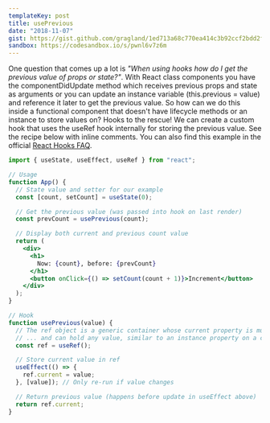 ```yaml
---
templateKey: post
title: usePrevious
date: "2018-11-07"
gist: https://gist.github.com/gragland/1ed713a68c770ea414c3b92ccf2bdd2f
sandbox: https://codesandbox.io/s/pwnl6v7z6m
---
```


One question that comes up a lot is _"When using hooks how do I get the previous value of props or state?"_. With React class components you have the componentDidUpdate method which receives previous props and state as arguments or you can update an instance variable (this.previous = value) and reference it later to get the previous value. So how can we do this inside a functional component that doesn't have lifecycle methods or an instance to store values on? Hooks to the rescue! We can create a custom hook that uses the useRef hook internally for storing the previous value. See the recipe below with inline comments. You can also find this example in the official [React Hooks FAQ](https://reactjs.org/docs/hooks-faq.html#how-to-get-the-previous-props-or-state).

```jsx
import { useState, useEffect, useRef } from "react";

// Usage
function App() {
  // State value and setter for our example
  const [count, setCount] = useState(0);

  // Get the previous value (was passed into hook on last render)
  const prevCount = usePrevious(count);

  // Display both current and previous count value
  return (
    <div>
      <h1>
        Now: {count}, before: {prevCount}
      </h1>
      <button onClick={() => setCount(count + 1)}>Increment</button>
    </div>
  );
}

// Hook
function usePrevious(value) {
  // The ref object is a generic container whose current property is mutable ...
  // ... and can hold any value, similar to an instance property on a class
  const ref = useRef();

  // Store current value in ref
  useEffect(() => {
    ref.current = value;
  }, [value]); // Only re-run if value changes

  // Return previous value (happens before update in useEffect above)
  return ref.current;
}
```
